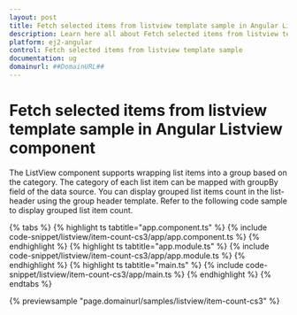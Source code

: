 ```yaml
---
layout: post
title: Fetch selected items from listview template sample in Angular Listview component | Syncfusion
description: Learn here all about Fetch selected items from listview template sample in Syncfusion Angular Listview component of Syncfusion Essential JS 2 and more.
platform: ej2-angular
control: Fetch selected items from listview template sample 
documentation: ug
domainurl: ##DomainURL##
---
```


# Fetch selected items from listview template sample in Angular Listview component

The ListView component supports wrapping list items into a group based on the category. The category of each list item can be mapped with groupBy field of the data source. You can display grouped list items count in the list-header using the group header template. Refer to the following code sample to display grouped list item count.

{% tabs %}
{% highlight ts tabtitle="app.component.ts" %}
{% include code-snippet/listview/item-count-cs3/app/app.component.ts %}
{% endhighlight %}
{% highlight ts tabtitle="app.module.ts" %}
{% include code-snippet/listview/item-count-cs3/app/app.module.ts %}
{% endhighlight %}
{% highlight ts tabtitle="main.ts" %}
{% include code-snippet/listview/item-count-cs3/app/main.ts %}
{% endhighlight %}
{% endtabs %}
  
{% previewsample "page.domainurl/samples/listview/item-count-cs3" %}
